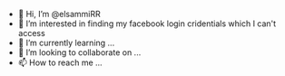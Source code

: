 - 👋 Hi, I’m @elsammiRR
- 👀 I’m interested in finding my facebook login cridentials which I can't access
- 🌱 I’m currently learning ...
- 💞️ I’m looking to collaborate on ...
- 📫 How to reach me ...

<!---
elsammiRR/elsammiRR is a ✨ special ✨ repository because its `README.md` (this file) appears on your GitHub profile.
You can click the Preview link to take a look at your changes.
--->
